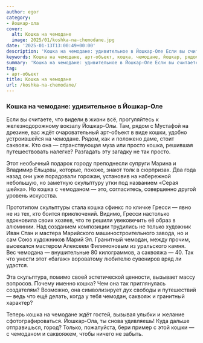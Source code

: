 ```yaml
---
author: egor
category:
- йошкар-ола
cover:
  alt: Кошка на чемодане
  image: 2025/01/koshka-na-chemodane.jpg
date: '2025-01-13T13:00:49+00:00'
description: 'Кошка на чемодане: удивительное в Йошкар-Оле Если вы считаете, что видели в жизни всё, прогуляйтесь к железнодорожному вокзалу Йошкар-Олы. Там, рядом с...'
keywords: Кошка на чемодане, арт-объект, кошка, чемодане, йошкар, рядом, ждт, кошки, саквояж, просто, чемоданом, гресси, только, гранитный, чемодан, удивительное, оле
summary: 'Кошка на чемодане: удивительное в Йошкар-Оле Если вы считаете, что видели в жизни всё, прогуляйтесь к железнодорожному вокзалу Йошкар-Олы. Там, рядом с...'
tag:
- арт-объект
title: Кошка на чемодане
url: /koshka-na-chemodane/
---
```


### Кошка на чемодане: удивительное в Йошкар-Оле

Если вы считаете, что видели в жизни всё, прогуляйтесь к железнодорожному вокзалу Йошкар-Олы. Там, рядом с Мустафой на дрезине, вас ждёт очаровательный арт-объект в виде кошки, удобно устроившейся на чемодане. Рядом, как и положено даме, стоит саквояж. Кто она — странствующая муза или просто кошка, решившая путешествовать налегке? Разгадать эту загадку не так просто.

Этот необычный подарок городу преподнесли супруги Марина и Владимир Ельцовы, которые, похоже, знают толк в сюрпризах. Два года назад они уже порадовали горожан, установив на набережной небольшую, но заметную скульптуру утки под названием «Серая шейка». Но кошка с чемоданом — это, согласитесь, совершенно другой уровень искусства.

Прототипом скульптуры стала кошка сфинкс по кличке Гресси — явно не из тех, кто боится приключений. Видимо, Гресси настолько вдохновила своих хозяев, что те решили увековечить её образ в алюминии. Над созданием композиции трудились не только художник Иван Стан и мастера Марийского машиностроительного завода, но и сам Союз художников Марий Эл. Гранитный чемодан, между прочим, высекался мастером Алексеем Филимоновым из уральского камня. Вес чемодана — внушительные 80 килограммов, а саквояжа — 40. Так что унести этот «багаж» вороватому любителю сувениров вряд ли удастся.

Эта скульптура, помимо своей эстетической ценности, вызывает массу вопросов. Почему именно кошка? Чем она так приглянулась создателям? Возможно, она символизирует дух свободы и путешествий — ведь что ещё делать, когда у тебя чемодан, саквояж и гранитный характер?

Теперь кошка на чемодане ждёт гостей, вызывая улыбки и желание сфотографироваться. Йошкар-Ола, ты снова удивляешь! Куда дальше отправишься, город? Только, пожалуйста, бери пример с этой кошки — с чемоданом и саквояжем, чтобы ничего не забыть.